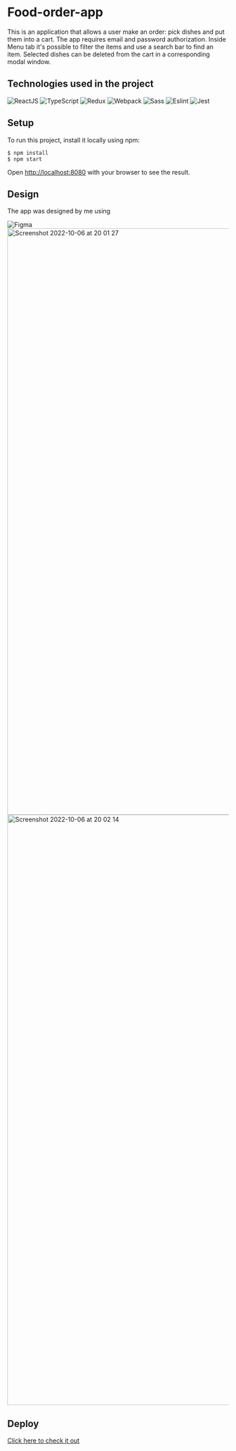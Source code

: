 # Food-order-app

This is an application that allows a user make an order: pick dishes and put them into a cart. The app requires email and password authorization. Inside Menu tab it's possible to filter the items and use a search bar to find an item. Selected dishes can be deleted from the cart in a corresponding modal window. 

## Technologies used in the project
![ReactJS](https://img.shields.io/badge/-ReactJS-0D1117?style=for-the-badge&logo=React)
![TypeScript](https://img.shields.io/badge/-TypeScript-0D1117?style=for-the-badge&logo=TypeScript)
![Redux](https://img.shields.io/badge/-Redux-0D1117?style=for-the-badge&logo=Redux)
![Webpack](https://img.shields.io/badge/-Webpack-0D1117?style=for-the-badge&logo=Webpack)
![Sass](https://img.shields.io/badge/-Sass-0D1117?style=for-the-badge&logo=Sass)
![Eslint](https://img.shields.io/badge/-Eslint-0D1117?style=for-the-badge&logo=Eslint)
![Jest](https://img.shields.io/badge/-Jest-0D1117?style=for-the-badge&logo=Jest)

## Setup
To run this project, install it locally using npm:
```
$ npm install
$ npm start
```
Open [http://localhost:8080](http://localhost:8080) with your browser to see the result.

## Design
The app was designed by me using 

![Figma](https://img.shields.io/badge/-Figma-0D1117?style=for-the-badge&logo=Figma)
<img width="1332" alt="Screenshot 2022-10-06 at 20 01 27" src="https://user-images.githubusercontent.com/42784731/194387281-ef763d2a-7d49-40d1-95d7-c7d73bb58fd2.png">
<img width="1341" alt="Screenshot 2022-10-06 at 20 02 14" src="https://user-images.githubusercontent.com/42784731/194387308-3bc6a4be-5230-418a-8152-1048bc63dd9b.png">

## Deploy
[Click here to check it out](https://food-order-delivery-app.netlify.app/)

